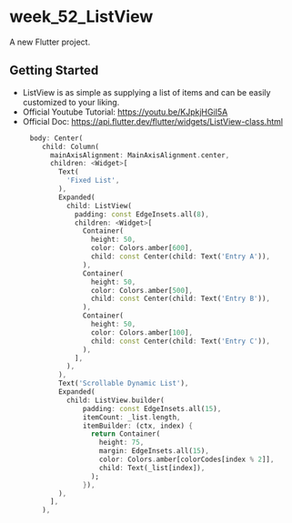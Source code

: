 # week_52_ListView

A new Flutter project.

## Getting Started

- ListView is as simple as supplying a list of items and can be easily customized to your liking.
- Official Youtube Tutorial: https://youtu.be/KJpkjHGiI5A
- Official Doc: https://api.flutter.dev/flutter/widgets/ListView-class.html

```dart
     body: Center(
        child: Column(
          mainAxisAlignment: MainAxisAlignment.center,
          children: <Widget>[
            Text(
              'Fixed List',
            ),
            Expanded(
              child: ListView(
                padding: const EdgeInsets.all(8),
                children: <Widget>[
                  Container(
                    height: 50,
                    color: Colors.amber[600],
                    child: const Center(child: Text('Entry A')),
                  ),
                  Container(
                    height: 50,
                    color: Colors.amber[500],
                    child: const Center(child: Text('Entry B')),
                  ),
                  Container(
                    height: 50,
                    color: Colors.amber[100],
                    child: const Center(child: Text('Entry C')),
                  ),
                ],
              ),
            ),
            Text('Scrollable Dynamic List'),
            Expanded(
              child: ListView.builder(
                  padding: const EdgeInsets.all(15),
                  itemCount: _list.length,
                  itemBuilder: (ctx, index) {
                    return Container(
                      height: 75,
                      margin: EdgeInsets.all(15),
                      color: Colors.amber[colorCodes[index % 2]],
                      child: Text(_list[index]),
                    );
                  }),
            ),
          ],
        ),
```

